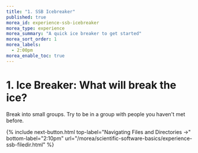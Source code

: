 ```yaml
---
title: "1. SSB Icebreaker"
published: true
morea_id: experience-ssb-icebreaker
morea_type: experience
morea_summary: "A quick ice breaker to get started"
morea_sort_order: 1
morea_labels:
  - 2:00pm
morea_enable_toc: true
---
```


# 1. Ice Breaker: What will break the ice?

Break into small groups. Try to be in a group with people you haven't met before.

{% include next-button.html
  top-label="Navigating Files and Directories ->"
  bottom-label="2:10pm"
  url="/morea/scientific-software-basics/experience-ssb-filedir.html" %}